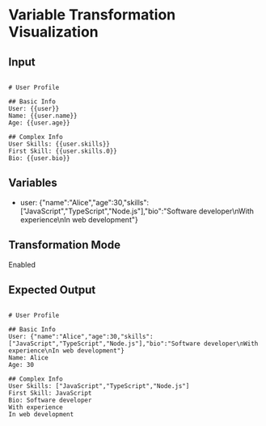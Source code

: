 # Variable Transformation Visualization

## Input

```

# User Profile

## Basic Info
User: {{user}}
Name: {{user.name}}
Age: {{user.age}}

## Complex Info
User Skills: {{user.skills}}
First Skill: {{user.skills.0}}
Bio: {{user.bio}}

```

## Variables

- user: {"name":"Alice","age":30,"skills":["JavaScript","TypeScript","Node.js"],"bio":"Software developer\nWith experience\nIn web development"}

## Transformation Mode

Enabled

## Expected Output

```

# User Profile

## Basic Info
User: {"name":"Alice","age":30,"skills":["JavaScript","TypeScript","Node.js"],"bio":"Software developer\nWith experience\nIn web development"}
Name: Alice
Age: 30

## Complex Info
User Skills: ["JavaScript","TypeScript","Node.js"]
First Skill: JavaScript
Bio: Software developer
With experience
In web development

```
